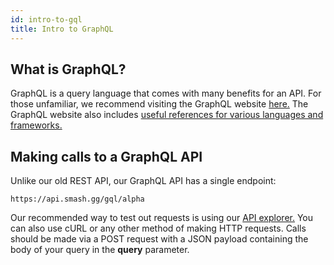 ```yaml
---
id: intro-to-gql
title: Intro to GraphQL
---
```

## What is GraphQL?

GraphQL is a query language that comes with many benefits for an API. For those unfamiliar, we recommend visiting the GraphQL website <a href="https://graphql.org/" target="_blank">here.</a> The GraphQL website also includes <a href="https://graphql.org/code/" target="_blank">useful references for various languages and frameworks.</a>

## Making calls to a GraphQL API

Unlike our old REST API, our GraphQL API has a single endpoint:

```
https://api.smash.gg/gql/alpha
```

Our recommended way to test out requests is using our [API explorer.](https://developer.smash.gg/explorer) You can also use cURL or any other method of making HTTP requests. Calls should be made via a POST request with a JSON payload containing the body of your query in the **query** parameter.